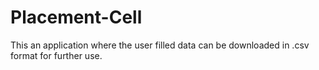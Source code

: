 # Placement-Cell
This an application where the user filled data can be downloaded in .csv format for further use.
